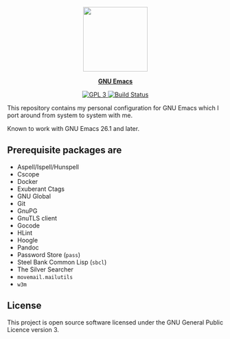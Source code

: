 <p align="center">
    <img src="https://www.gnu.org/software/emacs/images/emacs.png" width=150 height=150 alt=""/>
</p>

<p align="center"><a href="https://www.gnu.org/software/emacs/"><b>GNU Emacs</b></a></p>

<p align="center">
    <a href="https://www.gnu.org/licenses/gpl-3.0.txt">
        <img src="https://img.shields.io/badge/license-GPL_3-green.svg" alt="GPL 3">
    </a>
    <a href="https://travis-ci.com/sergeyklay/.emacs.d">
        <img src="https://travis-ci.com/sergeyklay/.emacs.d.svg" alt="Build Status">
    </a>
</p>

This repository contains my personal configuration for GNU Emacs which I port around from system to system with me.

Known to work with GNU Emacs 26.1 and later.

Prerequisite packages are
-------------------------

- Aspell/Ispell/Hunspell
- Cscope
- Docker
- Exuberant Ctags
- GNU Global
- Git
- GnuPG
- GnuTLS client
- Gocode
- HLint
- Hoogle
- Pandoc
- Password Store (`pass`)
- Steel Bank Common Lisp (`sbcl`)
- The Silver Searcher
- `movemail.mailutils`
- `w3m`

License
-------

This project is open source software licensed under the GNU General Public Licence version 3.
